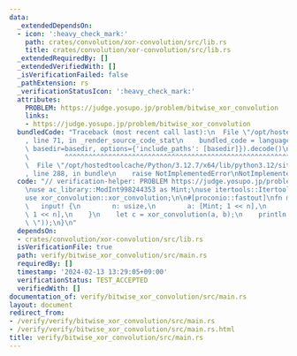 ```yaml
---
data:
  _extendedDependsOn:
  - icon: ':heavy_check_mark:'
    path: crates/convolution/xor-convolution/src/lib.rs
    title: crates/convolution/xor-convolution/src/lib.rs
  _extendedRequiredBy: []
  _extendedVerifiedWith: []
  _isVerificationFailed: false
  _pathExtension: rs
  _verificationStatusIcon: ':heavy_check_mark:'
  attributes:
    PROBLEM: https://judge.yosupo.jp/problem/bitwise_xor_convolution
    links:
    - https://judge.yosupo.jp/problem/bitwise_xor_convolution
  bundledCode: "Traceback (most recent call last):\n  File \"/opt/hostedtoolcache/Python/3.12.7/x64/lib/python3.12/site-packages/onlinejudge_verify/documentation/build.py\"\
    , line 71, in _render_source_code_stat\n    bundled_code = language.bundle(stat.path,\
    \ basedir=basedir, options={'include_paths': [basedir]}).decode()\n          \
    \         ^^^^^^^^^^^^^^^^^^^^^^^^^^^^^^^^^^^^^^^^^^^^^^^^^^^^^^^^^^^^^^^^^^^^^^^^^^^^^^^^^\n\
    \  File \"/opt/hostedtoolcache/Python/3.12.7/x64/lib/python3.12/site-packages/onlinejudge_verify/languages/rust.py\"\
    , line 288, in bundle\n    raise NotImplementedError\nNotImplementedError\n"
  code: "// verification-helper: PROBLEM https://judge.yosupo.jp/problem/bitwise_xor_convolution\n\
    \nuse ac_library::ModInt998244353 as Mint;\nuse itertools::Itertools;\nuse proconio::input;\n\
    use xor_convolution::xor_convolution;\n\n#[proconio::fastout]\nfn main() {\n \
    \   input! {\n        n: usize,\n        a: [Mint; 1 << n],\n        b: [Mint;\
    \ 1 << n],\n    }\n    let c = xor_convolution(a, b);\n    println!(\"{}\", c.iter().join(\"\
    \ \"));\n}\n"
  dependsOn:
  - crates/convolution/xor-convolution/src/lib.rs
  isVerificationFile: true
  path: verify/bitwise_xor_convolution/src/main.rs
  requiredBy: []
  timestamp: '2024-02-13 13:29:05+09:00'
  verificationStatus: TEST_ACCEPTED
  verifiedWith: []
documentation_of: verify/bitwise_xor_convolution/src/main.rs
layout: document
redirect_from:
- /verify/verify/bitwise_xor_convolution/src/main.rs
- /verify/verify/bitwise_xor_convolution/src/main.rs.html
title: verify/bitwise_xor_convolution/src/main.rs
---
```


